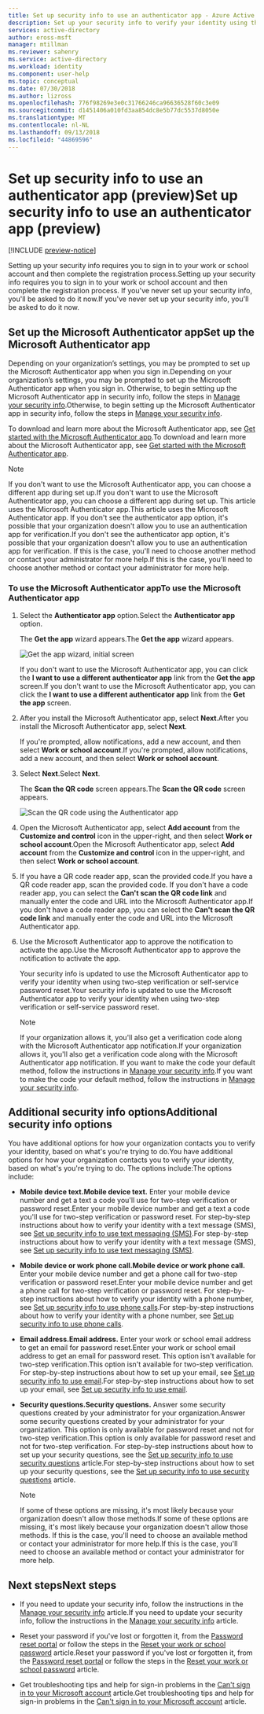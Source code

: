 ```yaml
---
title: Set up security info to use an authenticator app - Azure Active Directory | Microsoft Docs
description: Set up your security info to verify your identity using the Microsoft Authenticator app.
services: active-directory
author: eross-msft
manager: mtillman
ms.reviewer: sahenry
ms.service: active-directory
ms.workload: identity
ms.component: user-help
ms.topic: conceptual
ms.date: 07/30/2018
ms.author: lizross
ms.openlocfilehash: 776f98269e3e0c31766246ca96636528f60c3e09
ms.sourcegitcommit: d1451406a010fd3aa854dc8e5b77dc5537d8050e
ms.translationtype: MT
ms.contentlocale: nl-NL
ms.lasthandoff: 09/13/2018
ms.locfileid: "44869596"
---
```

# <a name="set-up-security-info-to-use-an-authenticator-app-preview"></a><span data-ttu-id="19991-103">Set up security info to use an authenticator app (preview)</span><span class="sxs-lookup"><span data-stu-id="19991-103">Set up security info to use an authenticator app (preview)</span></span>

[!INCLUDE [preview-notice](../../../includes/active-directory-end-user-preview-notice-security-info.md)]

<span data-ttu-id="19991-104">Setting up your security info requires you to sign in to your work or school account and then complete the registration process.</span><span class="sxs-lookup"><span data-stu-id="19991-104">Setting up your security info requires you to sign in to your work or school account and then complete the registration process.</span></span> <span data-ttu-id="19991-105">If you've never set up your security info, you'll be asked to do it now.</span><span class="sxs-lookup"><span data-stu-id="19991-105">If you've never set up your security info, you'll be asked to do it now.</span></span>

## <a name="set-up-the-microsoft-authenticator-app"></a><span data-ttu-id="19991-106">Set up the Microsoft Authenticator app</span><span class="sxs-lookup"><span data-stu-id="19991-106">Set up the Microsoft Authenticator app</span></span>

<span data-ttu-id="19991-107">Depending on your organization’s settings, you may be prompted to set up the Microsoft Authenticator app when you sign in.</span><span class="sxs-lookup"><span data-stu-id="19991-107">Depending on your organization’s settings, you may be prompted to set up the Microsoft Authenticator app when you sign in.</span></span> <span data-ttu-id="19991-108">Otherwise, to begin setting up the Microsoft Authenticator app in security info, follow the steps in [Manage your security info](security-info-manage-settings.md).</span><span class="sxs-lookup"><span data-stu-id="19991-108">Otherwise, to begin setting up the Microsoft Authenticator app in security info, follow the steps in [Manage your security info](security-info-manage-settings.md).</span></span>

<span data-ttu-id="19991-109">To download and learn more about the Microsoft Authenticator app, see [Get started with the Microsoft Authenticator app](microsoft-authenticator-app-how-to.md).</span><span class="sxs-lookup"><span data-stu-id="19991-109">To download and learn more about the Microsoft Authenticator app, see [Get started with the Microsoft Authenticator app](microsoft-authenticator-app-how-to.md).</span></span>

>[!Note]
><span data-ttu-id="19991-110">If you don't want to use the Microsoft Authenticator app, you can choose a different app during set up.</span><span class="sxs-lookup"><span data-stu-id="19991-110">If you don't want to use the Microsoft Authenticator app, you can choose a different app during set up.</span></span> <span data-ttu-id="19991-111">This article uses the Microsoft Authenticator app.</span><span class="sxs-lookup"><span data-stu-id="19991-111">This article uses the Microsoft Authenticator app.</span></span> <span data-ttu-id="19991-112">If you don't see the authenticator app option, it's possible that your organization doesn't allow you to use an authentication app for verification.</span><span class="sxs-lookup"><span data-stu-id="19991-112">If you don't see the authenticator app option, it's possible that your organization doesn't allow you to use an authentication app for verification.</span></span> <span data-ttu-id="19991-113">If this is the case, you'll need to choose another method or contact your administrator for more help.</span><span class="sxs-lookup"><span data-stu-id="19991-113">If this is the case, you'll need to choose another method or contact your administrator for more help.</span></span>

### <a name="to-use-the-microsoft-authenticator-app"></a><span data-ttu-id="19991-114">To use the Microsoft Authenticator app</span><span class="sxs-lookup"><span data-stu-id="19991-114">To use the Microsoft Authenticator app</span></span>

1. <span data-ttu-id="19991-115">Select the **Authenticator app** option.</span><span class="sxs-lookup"><span data-stu-id="19991-115">Select the **Authenticator app** option.</span></span>

    <span data-ttu-id="19991-116">The **Get the app** wizard appears.</span><span class="sxs-lookup"><span data-stu-id="19991-116">The **Get the app** wizard appears.</span></span>

    ![Get the app wizard, initial screen](media/security-info/security-info-auth-app-wizard.png)

    <span data-ttu-id="19991-118">If you don't want to use the Microsoft Authenticator app, you can click the **I want to use a different authenticator app** link from the **Get the app** screen.</span><span class="sxs-lookup"><span data-stu-id="19991-118">If you don't want to use the Microsoft Authenticator app, you can click the **I want to use a different authenticator app** link from the **Get the app** screen.</span></span>

2. <span data-ttu-id="19991-119">After you install the Microsoft Authenticator app, select **Next**.</span><span class="sxs-lookup"><span data-stu-id="19991-119">After you install the Microsoft Authenticator app, select **Next**.</span></span>

    <span data-ttu-id="19991-120">If you're prompted, allow notifications, add a new account, and then select **Work or school account**.</span><span class="sxs-lookup"><span data-stu-id="19991-120">If you're prompted, allow notifications, add a new account, and then select **Work or school account**.</span></span>

3. <span data-ttu-id="19991-121">Select **Next**.</span><span class="sxs-lookup"><span data-stu-id="19991-121">Select **Next**.</span></span>

    <span data-ttu-id="19991-122">The **Scan the QR code** screen appears.</span><span class="sxs-lookup"><span data-stu-id="19991-122">The **Scan the QR code** screen appears.</span></span>

    ![Scan the QR code using the Authenticator app](media/security-info/security-info-scan-qr.png)

4. <span data-ttu-id="19991-124">Open the Microsoft Authenticator app, select **Add account** from the **Customize and control** icon in the upper-right, and then select **Work or school account**.</span><span class="sxs-lookup"><span data-stu-id="19991-124">Open the Microsoft Authenticator app, select **Add account** from the **Customize and control** icon in the upper-right, and then select **Work or school account**.</span></span> 

5. <span data-ttu-id="19991-125">If you have a QR code reader app, scan the provided code.</span><span class="sxs-lookup"><span data-stu-id="19991-125">If you have a QR code reader app, scan the provided code.</span></span> <span data-ttu-id="19991-126">If you don't have a code reader app, you can select the **Can't scan the QR code link** and manually enter the code and URL into the Microsoft Authenticator app.</span><span class="sxs-lookup"><span data-stu-id="19991-126">If you don't have a code reader app, you can select the **Can't scan the QR code link** and manually enter the code and URL into the Microsoft Authenticator app.</span></span>

6. <span data-ttu-id="19991-127">Use the Microsoft Authenticator app to approve the notification to activate the app.</span><span class="sxs-lookup"><span data-stu-id="19991-127">Use the Microsoft Authenticator app to approve the notification to activate the app.</span></span>

    <span data-ttu-id="19991-128">Your security info is updated to use the Microsoft Authenticator app to verify your identity when using two-step verification or self-service password reset.</span><span class="sxs-lookup"><span data-stu-id="19991-128">Your security info is updated to use the Microsoft Authenticator app to verify your identity when using two-step verification or self-service password reset.</span></span>

    >[!Note]
    ><span data-ttu-id="19991-129">If your organization allows it, you'll also get a verification code along with the Microsoft Authenticator app notification.</span><span class="sxs-lookup"><span data-stu-id="19991-129">If your organization allows it, you'll also get a verification code along with the Microsoft Authenticator app notification.</span></span> <span data-ttu-id="19991-130">If you want to make the code your default method, follow the instructions in [Manage your security info](security-info-setup-auth-app.md).</span><span class="sxs-lookup"><span data-stu-id="19991-130">If you want to make the code your default method, follow the instructions in [Manage your security info](security-info-setup-auth-app.md).</span></span>

## <a name="additional-security-info-options"></a><span data-ttu-id="19991-131">Additional security info options</span><span class="sxs-lookup"><span data-stu-id="19991-131">Additional security info options</span></span>

<span data-ttu-id="19991-132">You have additional options for how your organization contacts you to verify your identity, based on what's you're trying to do.</span><span class="sxs-lookup"><span data-stu-id="19991-132">You have additional options for how your organization contacts you to verify your identity, based on what's you're trying to do.</span></span> <span data-ttu-id="19991-133">The options include:</span><span class="sxs-lookup"><span data-stu-id="19991-133">The options include:</span></span>

- <span data-ttu-id="19991-134">**Mobile device text.**</span><span class="sxs-lookup"><span data-stu-id="19991-134">**Mobile device text.**</span></span> <span data-ttu-id="19991-135">Enter your mobile device number and get a text a code you'll use for two-step verification or password reset.</span><span class="sxs-lookup"><span data-stu-id="19991-135">Enter your mobile device number and get a text a code you'll use for two-step verification or password reset.</span></span> <span data-ttu-id="19991-136">For step-by-step instructions about how to verify your identity with a text message (SMS), see [Set up security info to use text messaging (SMS)](security-info-setup-text-msg.md).</span><span class="sxs-lookup"><span data-stu-id="19991-136">For step-by-step instructions about how to verify your identity with a text message (SMS), see [Set up security info to use text messaging (SMS)](security-info-setup-text-msg.md).</span></span>

- <span data-ttu-id="19991-137">**Mobile device or work phone call.**</span><span class="sxs-lookup"><span data-stu-id="19991-137">**Mobile device or work phone call.**</span></span> <span data-ttu-id="19991-138">Enter your mobile device number and get a phone call for two-step verification or password reset.</span><span class="sxs-lookup"><span data-stu-id="19991-138">Enter your mobile device number and get a phone call for two-step verification or password reset.</span></span> <span data-ttu-id="19991-139">For step-by-step instructions about how to verify your identity with a phone number, see [Set up security info to use phone calls](security-info-setup-phone-number.md).</span><span class="sxs-lookup"><span data-stu-id="19991-139">For step-by-step instructions about how to verify your identity with a phone number, see [Set up security info to use phone calls](security-info-setup-phone-number.md).</span></span>

- <span data-ttu-id="19991-140">**Email address.**</span><span class="sxs-lookup"><span data-stu-id="19991-140">**Email address.**</span></span> <span data-ttu-id="19991-141">Enter your work or school email address to get an email for password reset.</span><span class="sxs-lookup"><span data-stu-id="19991-141">Enter your work or school email address to get an email for password reset.</span></span> <span data-ttu-id="19991-142">This option isn't available for two-step verification.</span><span class="sxs-lookup"><span data-stu-id="19991-142">This option isn't available for two-step verification.</span></span> <span data-ttu-id="19991-143">For step-by-step instructions about how to set up your email, see [Set up security info to use email](security-info-setup-email.md).</span><span class="sxs-lookup"><span data-stu-id="19991-143">For step-by-step instructions about how to set up your email, see [Set up security info to use email](security-info-setup-email.md).</span></span>

- <span data-ttu-id="19991-144">**Security questions.**</span><span class="sxs-lookup"><span data-stu-id="19991-144">**Security questions.**</span></span> <span data-ttu-id="19991-145">Answer some security questions created by your administrator for your organization.</span><span class="sxs-lookup"><span data-stu-id="19991-145">Answer some security questions created by your administrator for your organization.</span></span> <span data-ttu-id="19991-146">This option is only available for password reset and not for two-step verification.</span><span class="sxs-lookup"><span data-stu-id="19991-146">This option is only available for password reset and not for two-step verification.</span></span> <span data-ttu-id="19991-147">For step-by-step instructions about how to set up your security questions, see the [Set up security info to use security questions](security-info-setup-questions.md) article.</span><span class="sxs-lookup"><span data-stu-id="19991-147">For step-by-step instructions about how to set up your security questions, see the [Set up security info to use security questions](security-info-setup-questions.md) article.</span></span>
    
    >[!Note]
    ><span data-ttu-id="19991-148">If some of these options are missing, it's most likely because your organization doesn't allow those methods.</span><span class="sxs-lookup"><span data-stu-id="19991-148">If some of these options are missing, it's most likely because your organization doesn't allow those methods.</span></span> <span data-ttu-id="19991-149">If this is the case, you'll need to choose an available method or contact your administrator for more help.</span><span class="sxs-lookup"><span data-stu-id="19991-149">If this is the case, you'll need to choose an available method or contact your administrator for more help.</span></span>

## <a name="next-steps"></a><span data-ttu-id="19991-150">Next steps</span><span class="sxs-lookup"><span data-stu-id="19991-150">Next steps</span></span>

- <span data-ttu-id="19991-151">If you need to update your security info, follow the instructions in the [Manage your security info](security-info-manage-settings.md) article.</span><span class="sxs-lookup"><span data-stu-id="19991-151">If you need to update your security info, follow the instructions in the [Manage your security info](security-info-manage-settings.md) article.</span></span>

- <span data-ttu-id="19991-152">Reset your password if you've lost or forgotten it, from the [Password reset portal](https://passwordreset.microsoftonline.com/) or follow the steps in the [Reset your work or school password](user-help-reset-password.md) article.</span><span class="sxs-lookup"><span data-stu-id="19991-152">Reset your password if you've lost or forgotten it, from the [Password reset portal](https://passwordreset.microsoftonline.com/) or follow the steps in the [Reset your work or school password](user-help-reset-password.md) article.</span></span>

- <span data-ttu-id="19991-153">Get troubleshooting tips and help for sign-in problems in the [Can't sign in to your Microsoft account](https://support.microsoft.com/help/12429/microsoft-account-sign-in-cant) article.</span><span class="sxs-lookup"><span data-stu-id="19991-153">Get troubleshooting tips and help for sign-in problems in the [Can't sign in to your Microsoft account](https://support.microsoft.com/help/12429/microsoft-account-sign-in-cant) article.</span></span>